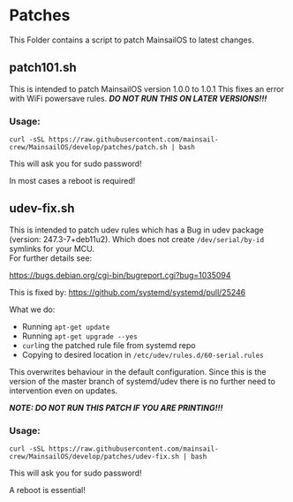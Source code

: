 # Patches

This Folder contains a script to patch MainsailOS to latest changes.

## patch101.sh

This is intended to patch MainsailOS version 1.0.0 to 1.0.1
This fixes an error with WiFi powersave rules.
_**DO NOT RUN THIS ON LATER VERSIONS!!!**_

### Usage:

`curl -sSL https://raw.githubusercontent.com/mainsail-crew/MainsailOS/develop/patches/patch.sh | bash`

This will ask you for sudo password!

In most cases a reboot is required!

## udev-fix.sh

This is intended to patch udev rules which has a Bug in udev package (version: 247.3-7+deb11u2).
Which does not create `/dev/serial/by-id` symlinks for your MCU.\
For further details see:

https://bugs.debian.org/cgi-bin/bugreport.cgi?bug=1035094

This is fixed by:
https://github.com/systemd/systemd/pull/25246

What we do:

-   Running `apt-get update`
-   Running `apt-get upgrade --yes`
-   `curl`ing the patched rule file from systemd repo
-   Copying to desired location in `/etc/udev/rules.d/60-serial.rules`

This overwrites behaviour in the default configuration.
Since this is the version of the master branch of systemd/udev there is no further
need to intervention even on updates.

_**NOTE: DO NOT RUN THIS PATCH IF YOU ARE PRINTING!!!**_

### Usage:

`curl -sSL https://raw.githubusercontent.com/mainsail-crew/MainsailOS/develop/patches/udev-fix.sh | bash`

This will ask you for sudo password!

A reboot is essential!
